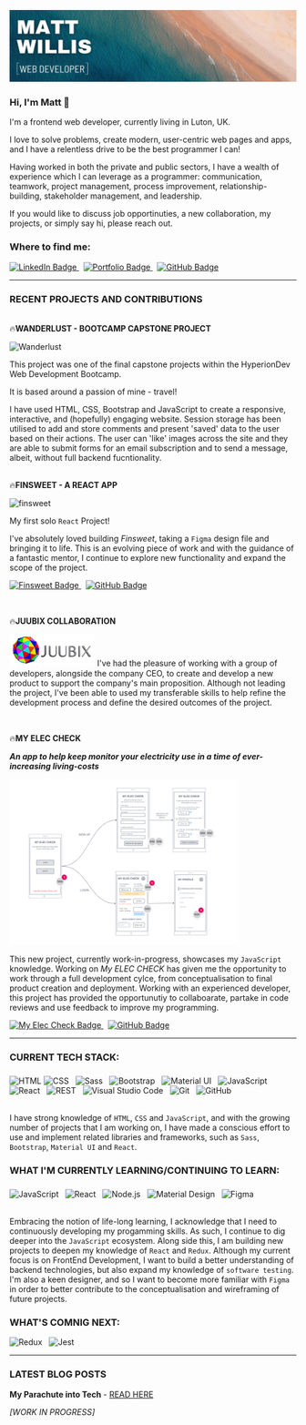 ![banner](banner1.jpg)


### Hi, I'm Matt :wave: 

I'm a frontend web developer, currently living in Luton, UK.  

I love to solve problems, create modern, user-centric web pages and apps, and I have a relentless drive to be the best programmer I can!

Having worked in both the private and public sectors, I have a wealth of experience which I can leverage as a programmer: communication, teamwork, project management, process improvement, relationship-building, stakeholder management, and leadership. 

If you would like to discuss job opportinuties, a new collaboration, my projects, or simply say hi, please reach out.


### Where to find me:

<div id="badge">
  <a href="https://www.linkedin.com/in/matt-willis-assoc-cipd-16b74b17/">
    <img src="https://img.shields.io/badge/LinkedIn-blue?style=for-the-badge&logo=linkedin&logoColor=white" alt="LinkedIn Badge"/>
  </a>
  &nbsp;
  <a href="https://matt-willis-portfolio.netlify.app">
    <img src="https://img.shields.io/badge/MY PORTFOLIO-orange?style=for-the-badge&logo=netlify&logoColor=white" alt="Portfolio Badge"/>
  </a>
  &nbsp;
  <a href="https://www.linkedin.com/in/matt-willis-assoc-cipd-16b74b17/">
    <img src="https://img.shields.io/badge/GitHub-grey?style=for-the-badge&logo=github&logoColor=white" alt="GitHub Badge"/>
  </a>
</div>

----

### RECENT PROJECTS AND CONTRIBUTIONS

<br>:fire:**WANDERLUST - BOOTCAMP CAPSTONE PROJECT**

![Wanderlust](finsweet.png)

This project was one of the final capstone projects within the HyperionDev Web Development Bootcamp.

It is based around a passion of mine - travel!

I have used HTML, CSS, Bootstrap and JavaScript to create a responsive, interactive, and (hopefully) engaging website. Session storage has been utilised to add and store comments and present 'saved' data to the user based on their actions. The user can 'like' images across the site and they are able to submit forms for an email subscription and to send a message, albeit, without full backend fucntionality.

<br>:fire:**FINSWEET - A REACT APP**

![finsweet](finsweet1.png)


My first solo `React` Project! 

I've absolutely loved building _Finsweet_, taking a `Figma` design file and bringing it to life.  This is an evolving piece of work and with the guidance of a fantastic mentor, I continue to explore new functionality and expand the scope of the project.

<div id="finsweet-badges">
  <a href="https://matt-willis-finsweet.netlify.app">
    <img src="https://img.shields.io/badge/Live Site-green?style=for-the-badge&logo=netlify&logoColor=white" alt="Finsweet Badge"/>
  </a> 
  &nbsp;
  <a href="https://github.com/Matt-Willis-20/finsweet">
    <img src="https://img.shields.io/badge/GitHub Repo-grey?style=for-the-badge&logo=github&logoColor=white" alt="GitHub Badge"/>
  </a>
</div>

##     
<br>:fire:**JUUBIX COLLABORATION**

<img src="juubixlogo.png" alt="Juubix Logo" style="width: 150px">
I've had the pleasure of working with a group of developers, alongside the company CEO, to create and develop a new product to support the company's main proposition. Although not leading the project, I've been able to used my transferable skills to help refine the development process and define the desired outcomes of the project.

##   

<br>:fire:**MY ELEC CHECK**

**_An app to help keep monitor your electricity use in a time of ever-increasing living-costs_**

<img src="eleccheck.png" alt="app wireframe" style="width: 400px">

This new project, currently work-in-progress, showcases my `JavaScript` knowledge.  Working on _My ELEC CHECK_ has given me the opportunity to work through a full development cylce, from conceptualisation to final product creation and deployment.  Working with an experienced developer, this project has provided the opportunutiy to collaboarate, partake in code reviews and use feedback to improve my programming.

<div id="my-elec-badges">
  <a href="#">
    <img src="https://img.shields.io/badge/Live Site-green?style=for-the-badge&logo=netlify&logoColor=white" alt="My Elec Check Badge"/>
  </a> 
  &nbsp;
  <a href="#">
    <img src="https://img.shields.io/badge/GitHub Repo-grey?style=for-the-badge&logo=github&logoColor=white" alt="GitHub Badge"/>
  </a>
</div>

----

### CURRENT TECH STACK:
###   
<div>
	<img height="40" src="https://user-images.githubusercontent.com/25181517/192158954-f88b5814-d510-4564-b285-dff7d6400dad.png" alt="HTML" title="HTML" />
	<img height="40" src="https://user-images.githubusercontent.com/25181517/183898674-75a4a1b1-f960-4ea9-abcb-637170a00a75.png" alt="CSS" title="CSS" /> &nbsp;
	<img height="40" src="https://user-images.githubusercontent.com/25181517/192158956-48192682-23d5-4bfc-9dfb-6511ade346bc.png" alt="Sass" title="Sass" /> &nbsp;
	<img height="40" src="https://user-images.githubusercontent.com/25181517/183898054-b3d693d4-dafb-4808-a509-bab54cf5de34.png" alt="Bootstrap" title="Bootstrap" /> &nbsp;
	<img height="40" src="https://user-images.githubusercontent.com/25181517/189716630-fe6c084c-6c66-43af-aa49-64c8aea4a5c2.png" alt="Material UI" title="Material UI" /> &nbsp; 
	<img height="40" src="https://user-images.githubusercontent.com/25181517/117447155-6a868a00-af3d-11eb-9cfe-245df15c9f3f.png" alt="JavaScript" title="JavaScript" /> &nbsp; 
	<img height="40" src="https://user-images.githubusercontent.com/25181517/183897015-94a058a6-b86e-4e42-a37f-bf92061753e5.png" alt="React" title="React" /> &nbsp;
	<img height="40" src="https://user-images.githubusercontent.com/25181517/192107858-fe19f043-c502-4009-8c47-476fc89718ad.png" alt="REST" title="REST" /> &nbsp;
	<img height="40" src="https://user-images.githubusercontent.com/25181517/192108891-d86b6220-e232-423a-bf5f-90903e6887c3.png" alt="Visual Studio Code" title="Visual Studio Code" /> &nbsp;
	<img height="40" src="https://user-images.githubusercontent.com/25181517/192108372-f71d70ac-7ae6-4c0d-8395-51d8870c2ef0.png" alt="Git" title="Git" /> &nbsp;
	<img height="40" src="https://user-images.githubusercontent.com/25181517/192108374-8da61ba1-99ec-41d7-80b8-fb2f7c0a4948.png" alt="GitHub" title="GitHub" />
  </div>
  

<br>I have strong knowledge of `HTML`, `CSS` and `JavaScript`, and with the growing number of projects that I am working on, I have made a conscious effort to use and implement related libraries and frameworks, such as `Sass`, `Bootstrap`, `Material UI` and `React`.

    
### WHAT I'M CURRENTLY LEARNING/CONTINUING TO LEARN:
###   
<div>
	<img height="40" src="https://user-images.githubusercontent.com/25181517/117447155-6a868a00-af3d-11eb-9cfe-245df15c9f3f.png" alt="JavaScript" title="JavaScript" /> &nbsp;
	<img height="40" src="https://user-images.githubusercontent.com/25181517/183897015-94a058a6-b86e-4e42-a37f-bf92061753e5.png" alt="React" title="React" /> &nbsp;
	<img height="40" src="https://user-images.githubusercontent.com/25181517/183568594-85e280a7-0d7e-4d1a-9028-c8c2209e073c.png" alt="Node.js" title="Node.js" /> &nbsp;
	<img height="40" src="https://user-images.githubusercontent.com/25181517/189716058-71f74b6f-5936-40b5-92e3-00381e35ccb9.png" alt="Material Design" title="Material Design" /> &nbsp;
	<img height="40" src="https://user-images.githubusercontent.com/25181517/189715289-df3ee512-6eca-463f-a0f4-c10d94a06b2f.png" alt="Figma" title="Figma" />
</div>  

<br>Embracing the notion of life-long learning, I acknowledge that I need to continuously developing my progamming skills.  As such, I continue to dig deeper into the `JavaScript` ecosystem.  Along side this, I am building new projects to deepen my knowledge of `React` and `Redux`.  Although my current focus is on FrontEnd Development, I want to build a better understanding of backend technologies, but also expand my knowledge of `software testing`.  I'm also a keen designer, and so I want to become more familiar with `Figma` in order to better contribute to the conceptualisation and wireframing of future projects.

### WHAT'S COMNIG NEXT:

<div>
	<img height="40" src="https://user-images.githubusercontent.com/25181517/187896150-cc1dcb12-d490-445c-8e4d-1275cd2388d6.png" alt="Redux" title="Redux" /> &nbsp;
	<img height="40" src="https://user-images.githubusercontent.com/25181517/187955005-f4ca6f1a-e727-497b-b81b-93fb9726268e.png" alt="Jest" title="Jest" />
</div>    

---

### LATEST BLOG POSTS

**My Parachute into Tech** - [READ HERE](https://mattwillis.dev/blog-page.html)

_[WORK IN PROGRESS]_
